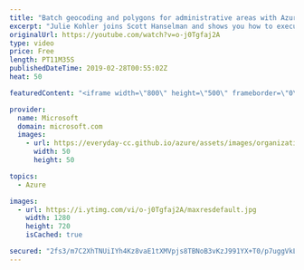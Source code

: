 ```yaml
---
title: "Batch geocoding and polygons for administrative areas with Azure Maps | Azure Friday"
excerpt: "Julie Kohler joins Scott Hanselman and shows you how to execute batch geocoding calls using Azure Maps as well as how to get the polygon for a administrative area on a map. Batch geocoding enables a developer to pass up to 10k geocoding or reverse geocoding calls in a single call while Azure Maps handles"
originalUrl: https://youtube.com/watch?v=o-j0Tgfaj2A
type: video
price: Free
length: PT11M35S
publishedDateTime: 2019-02-28T00:55:02Z
heat: 50

featuredContent: "<iframe width=\"800\" height=\"500\" frameborder=\"0\" src=\"https://www.youtube.com/embed/o-j0Tgfaj2A\" allow=\"accelerometer; autoplay; encrypted-media; gyroscope; picture-in-picture\" allowfullscreen></iframe>"

provider:
  name: Microsoft
  domain: microsoft.com
  images:
    - url: https://everyday-cc.github.io/azure/assets/images/organizations/microsoft.com-50x50.jpg
      width: 50
      height: 50

topics:
  - Azure

images:
  - url: https://i.ytimg.com/vi/o-j0Tgfaj2A/maxresdefault.jpg
    width: 1280
    height: 720
    isCached: true

secured: "2fs3/m7C2XhTNUiIYh4Kz8vaE1tXMVpjs8TBNoB3vKzJ991YX+T0/p7uggVkLiZb9OFisKZpiB3uaLvaAJVlch3N0df50PSNLndMWwEO4q7E1swELBtoQacbSGjX+pR0esnZZjj4gNTO8sLs0H8bvpJfQ/gitIm0+0G8+/hBdgizAf8XtLojAlRbBBOGuYkSJgnWB/sQw4KoKjVpp564X352TT/Sq3H66+XtNJZITh5UY4vFXPQgjJO79QHhOcNj2Lfg3YECGEAkjcfxV+ksa9qwELvBzndzfPoQhYmkGv3cKY1HvBBCi/xF9lFQnbPmWHrg0t9576gUmbIOEYjlxt0V2xWeaN/1NK9xZIXZOq/Fu0bSJDKcSaV0cOZlXDzB/8xeg7mUYWaanq2s1noWHPGH7C7/9RL/dUslDiVbsmo=;c7KbN7Cnr5M+kaS6EEt72Q=="
---
```


